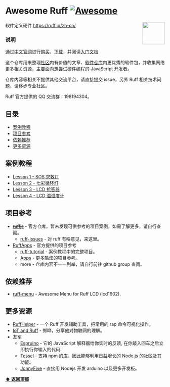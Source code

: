 # Awesome Ruff [![Awesome](https://cdn.rawgit.com/sindresorhus/awesome/d7305f38d29fed78fa85652e3a63e154dd8e8829/media/badge.svg)](https://github.com/sindresorhus/awesome)

[<img src="https://avatars2.githubusercontent.com/u/18478875?v=3&s=200" align="right" width="70">](https://ruff.io/zh-cn/)

软件定义硬件 https://ruff.io/zh-cn/

### 说明

通过[中文官网](https://ruff.io/zh-cn/)进行[购买](http://detail.koudaitong.com/show/goods?alias=35wmug7n0nrzf)、[下载](https://ruff.io/zh-cn/docs/download.html)，并阅读[入门文档](https://ruff.io/zh-cn/docs/)

这个仓库用来整理[社区](http://community.ruff.io/)内有价值的文章、[软件仓库](https://rap.ruff.io/)内更优秀的软件包，并收集网络更多相关资源，主要面向想尝试硬件编程的 JavaScript 开发者。

仓库内容等相关不提供其他交流平台，请直接提交 issue，另外 Ruff 相关技术问题，请移步专业社区。

Ruff 官方提供的 QQ 交流群：198194304。

## 目录

* [案例教程](#案例教程)
* [项目参考](#项目参考)
* [依赖推荐](#依赖推荐)
* [更多资源](#更多资源)

## 案例教程

* [Lesson 1 - SOS 求救灯](http://community.ruff.io/t/ruff-lesson-1-sos/403)
* [Lesson 2 - 七彩循环灯](http://community.ruff.io/t/ruff-lesson-2/410)
* [Lesson 3 - LCD 抢答器](http://community.ruff.io/t/ruff-lesson-3-lcd/420)
* [Lesson 4 - LCD 温湿度计](http://community.ruff.io/t/ruff-lesson-4-lcd/451)

## 项目参考

* [~~ruffjs~~](https://github.com/ruffjs) - 官方仓库，暂未发现可供参考的项目案例，如需了解更多，请自行查阅。
  * [ruff-issues](https://github.com/ruffjs/ruff-issues/issues) - 对 ruff 有啥意见，来这里。
* [RuffApps](https://github.com/RuffApps) - 官方提供的项目参考
  * [ruff-tutorial](https://github.com/RuffApps/ruff-tutorial) - 案例教程中的完整项目。
  * [Apps](https://github.com/RuffApps/Apps) - 更多酷炫的项目参考。
  * more - 仓库内容不一一列举，请自行前往 github group 查阅。

## 依赖推荐

* [ruff-menu](https://github.com/vilic/ruff-menu) - Awesome Menu for Ruff LCD (lcd1602).

## 更多资源

* [RuffHelper](https://github.com/runinspring/ruffhelper) - 一个 Ruff 开发辅助工具，把常用的 rap 命令可视化操作。
* [IoT and Ruff](https://codetimecn.com/episodes/iot) - 郑晔，分享他对物联网的理解。
* 友军
  * [Espruino](http://www.espruino.com/) - 它的 JavaScript 解释器给你实时的反馈, 在你敲入回车之后立即执行你输入的代码.
  * [Tessel](https://tessel.io/) - 支持 npm 的库，因此能够利用日益增长的 Node.js 的社区及其功能。
  * [JonnyFive](http://johnny-five.io/) - 直接用 Nodejs 开发 arduino 以及更多开发板。

**[⬆ 返回顶部](#目录)**
